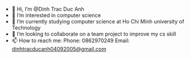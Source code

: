 - 👋 Hi, I’m @Dinh Trac Duc Anh
- 👀 I’m interested in computer science
- 🌱 I’m currently studying computer science at Ho Chi Minh university of Technology
- 💞️ I’m looking to collaborate on a team project to improve my cs skill
- 📫 How to reach me:
     Phone: 0862970249
     Email: dinhtracducanh04092005@gmail.com

<!---
TracDucAnh/TracDucAnh is a ✨ special ✨ repository because its `README.md` (this file) appears on your GitHub profile.
You can click the Preview link to take a look at your changes.
--->
